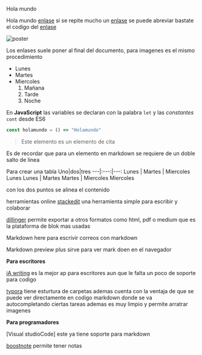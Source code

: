 Hola mundo

Hola mundo
[enlase]
si se repite mucho un [enlase] se puede abreviar bastate el codigo del [enlase]

![poster][markdown]

Los enlases suele poner al final del documento, para imagenes es el mismo procedimiento


* Lunes
* Martes
* Miercoles
    1. Mañana
    2. Tarde
    3. Noche

En **JavaScript** las variables se declaran con la palabra `let` y las *constantes* `cont` desde ES6

```javascript
const holamundo = () => "Holamundo"
```

> Este elemento es un elemento de cita

Es de recordar que para un elemento en markdown se requiere de un doble salto de linea

Para crear una tabla
Uno|dos|tres
---|:---:|---:
Lunes | Martes | Miercoles
Lunes Lunes | Martes Martes | Miercoles Miercoles
  
con los dos puntos se alinea el contenido 


herramientas online 
[stackedit] una herramienta simple para escribir y colaborar

[dillinger] permite exportar a otros formatos como html, pdf o medium que es la plataforma de blok mas usadas 

Markdown here para escrivir correos con markdown

Markdown preview plus sirve para ver mark doen en el navegador 

**Para escritores**

[iA writing] es la mejor ap para escritores aun que le falta un poco de soporte para codigo

[typora] tiene esturtura de carpetas ademas cuenta con la ventaja de que se puede ver directamente en codigo markdown donde se va autocompletando ciertas tareas ademas es muy limpio y permite arratrar imagenes


**Para programadores**

[Visual studioCode] este ya tiene soporte para markdown

[boostnote] permite tener notas 




[enlase]: https://www.youtube.com/watch?v=BGvYjLgo-Uk

[markdown]: https://upload.wikimedia.org/wikipedia/commons/thumb/4/48/Markdown-mark.svg/1200px-Markdown-mark.svg.png
[stackedit]: https://stackedit.io/
[dillinger]: https://dillinger.io/
[iA writing]: https://ia.net/writer/support/basics/markdown-guide
[typora]: https://typora.io/

[boostnote]: https://boostnote.io/